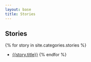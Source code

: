 ```yaml
---
layout: base
title: Stories
---
```


## Stories

{% for story in site.categories.stories %}
  - [{{story.title}}]({{story.url}})
{% endfor %}
